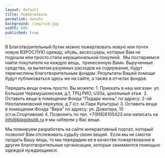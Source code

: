 ```yaml
---
layout: default
title: Пожертвовать
permalink: donate
background: /img/vid.jpg
width: 600
published: true
---
```


В Благотворительный бутик можно пожертвовать новую или почти новую ВЗРОСЛУЮ одежду, обувь, аксессуары, которые Вам не подошли или просто стали нерациональной покупкой. 
Мы постараемся найти покупателя на каждую вещь,  принесенную Вами. Вырученные средства, за вычетом разумных расходов на содержание, будут перечислены благотворительным фондам. Результаты Вашей помощи будут публиковаться здесь же на сайте, а также в отчетах фондов.  

Передать вещи очень просто. Вы можете:
1. Приехать в наш магазин  ул. Большая Черемушкинская, д.1, ТРЦ РИО, U20a, цокольный этаж 
2. Оставить вещи в помещении Фонда "Подари жизнь" по адресу: 2-ой Неопалимовский переулок, д.7 (ст. м.Парк Культуры)
3. Оставить вещи в помещении Фонда "Вера" по адресу: ул. Доватора, 10 (ст.м.Спортивная)
4. Позвонить по тел. +7(916)6105423 или написать на info@blagobutik.ru и мы заберем у Вас вещи.

Мы планируем разработать на сайте интерактивный портал, который позволит Вам отслеживать судьбу своих вещей. 
Если мы не смогли продать Вашу вещь, то мы передадим ее в качестве пожертвования в другие благотворительные организации, которые занимаются помощью одеждой нуждающимся.  